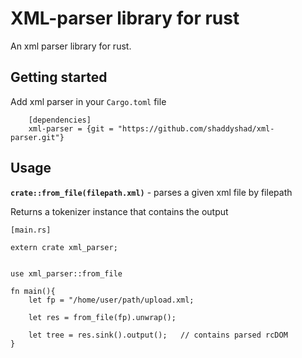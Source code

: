 # XML-parser library for rust 

An xml parser library for rust.

## Getting started 
Add xml parser in your `Cargo.toml` file 
````
    [dependencies]
    xml-parser = {git = "https://github.com/shaddyshad/xml-parser.git"}
````

## Usage
**`crate::from_file(filepath.xml)`** - parses a given xml file by filepath

Returns a tokenizer instance that contains the output  
````
[main.rs]

extern crate xml_parser;


use xml_parser::from_file

fn main(){
    let fp = "/home/user/path/upload.xml;

    let res = from_file(fp).unwrap();

    let tree = res.sink().output();   // contains parsed rcDOM
}
````